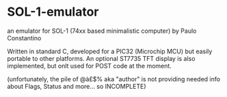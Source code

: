 # SOL-1-emulator
an emulator for SOL-1 (74xx based minimalistic computer) by Paulo Constantino

Written in standard C, developed for a PIC32 (Microchip MCU) but easily portable to other platforms. An optional ST7735 TFT display is also implemented, but onlt used for POST code at the moment.

(unfortunately, the pile of @à£$% aka "author" is not providing needed info about Flags, Status and more... so INCOMPLETE)
